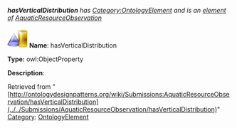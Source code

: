 ___hasVerticalDistribution__ has [Category:OntologyElement](../../Category/OntologyElement "Category:OntologyElement") and is an [element of](../../Property/ElementOf "Property:ElementOf") [AquaticResourceObservation](../../Submissions/AquaticResourceObservation "Submissions:AquaticResourceObservation")_


  




[![ObjectProperty](../../images/thumb/c/c3/ObjectProperty.gif/45px-ObjectProperty.gif)](../../Image/ObjectProperty.gif "ObjectProperty")
__Name__: hasVerticalDistribution 


__Type:__ owl:ObjectProperty 


__Description__: 





Retrieved from "[http://ontologydesignpatterns.org/wiki/Submissions:AquaticResourceObservation/hasVerticalDistribution](../../Submissions/AquaticResourceObservation/hasVerticalDistribution)"
 [Category](http://ontologydesignpatterns.org/wiki/Special:Categories "Special:Categories"): [OntologyElement](../../Category/OntologyElement "Category:OntologyElement")
